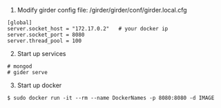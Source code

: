 1. Modify girder config file:  /girder/girder/conf/girder.local.cfg
```
[global]
server.socket_host = "172.17.0.2"   # your docker ip
server.socket_port = 8080
server.thread_pool = 100
```

2. Start up services
```
# mongod
# gider serve
```

3. Start up docker
```
$ sudo docker run -it --rm --name DockerNames -p 8080:8080 -d IMAGE
```
